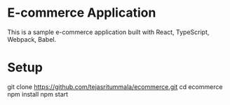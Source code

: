 # E-commerce Application
This is a sample e-commerce application built with React, TypeScript, Webpack, Babel.

# Setup
git clone https://github.com/tejasritummala/ecommerce.git
cd ecommerce
npm install
npm start
